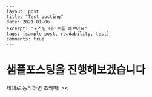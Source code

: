 ```
---
layout: post
title: "Test posting"
date: 2021-01-06
excerpt: "포스팅 테스트를 해보아요"
tags: [sample post, readability, test]
comments: true
---
```

# 샘플포스팅을 진행해보겠습니다



제대로 동작하면 조케따! ><